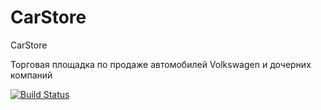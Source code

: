 # CarStore
CarStore

Торговая площадка по продаже автомобилей Volkswagen и дочерних компаний

[![Build Status](https://travis-ci.org/Fokusnica/CarStore.svg?branch=development)](https://travis-ci.org/Fokusnica/CarStore)
